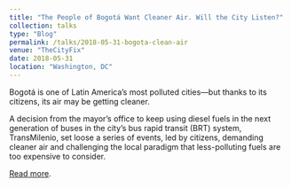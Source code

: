 ```yaml
---
title: "The People of Bogotá Want Cleaner Air. Will the City Listen?"
collection: talks
type: "Blog"
permalink: /talks/2018-05-31-bogota-clean-air
venue: "TheCityFix"
date: 2018-05-31
location: "Washington, DC"
---
```

Bogotá is one of Latin America’s most polluted cities—but thanks to its citizens, its air may be getting cleaner.

A decision from the mayor’s office to keep using diesel fuels in the next generation of buses in the city’s bus rapid transit (BRT) system, TransMilenio, set loose a series of events, led by citizens, demanding cleaner air and challenging the local paradigm that less-polluting fuels are too expensive to consider.

[Read more](https://thecityfix.com/blog/people-bogota-want-cleaner-air-will-city-listen-juan-pablo-orjuela-sebastian-castellanos/).
